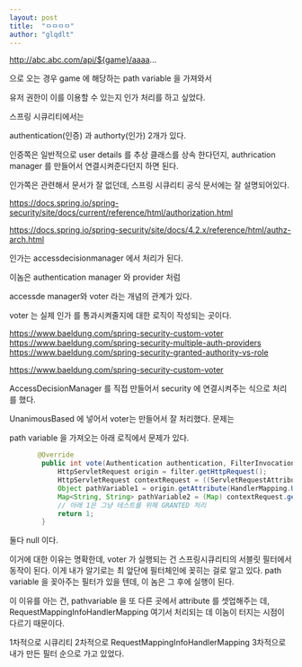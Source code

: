 ```yaml
---
layout: post
title:  "ㅁㅁㅁㅁ"
author: "glqdlt"
---
```



http://abc.abc.com/api/${game}/aaaa...

으로 오는 경우 game 에 해당하는 path variable 을 가져와서

유저 권한이 이를 이용할 수 있는지 인가 처리를 하고 싶었다.

스프링 시큐리티에서는

authentication(인증) 과 authorty(인가) 2개가 있다.

인증쪽은 일반적으로 user details 를 추상 클래스를 상속 한다던지, authrication manager 를 만들어서 연결시켜준다던지 하면 된다.

인가쪽은 관련해서 문서가 잘 없던데, 스프링 시큐리티 공식 문서에는 잘 설명되어있다.

https://docs.spring.io/spring-security/site/docs/current/reference/html/authorization.html

https://docs.spring.io/spring-security/site/docs/4.2.x/reference/html/authz-arch.html


인가는 accessdecisionmanager 에서 처리가 된다.

이놈은  authentication manager 와 provider 처럼

accessde manager와 voter 라는 개념의 관계가 있다.

voter 는 실제 인가 를 통과시켜줄지에 대한 로직이 작성되는 곳이다.

https://www.baeldung.com/spring-security-custom-voter
https://www.baeldung.com/spring-security-multiple-auth-providers
https://www.baeldung.com/spring-security-granted-authority-vs-role






https://www.baeldung.com/spring-security-custom-voter


AccessDecisionManager 를 직접 만들어서 security 에 연결시켜주는 식으로 처리를 했다.

UnanimousBased 에 넣어서 voter는 만들어서 잘 처리했다. 문제는

path variable 을 가져오는 아래 로직에서 문제가 있다.

```java
       @Override
        public int vote(Authentication authentication, FilterInvocation filter, Collection collection) {
            HttpServletRequest origin = filter.getHttpRequest();
            HttpServletRequest contextRequest = ((ServletRequestAttributes) RequestContextHolder.currentRequestAttributes()).getRequest();
            Object pathVariable1 = origin.getAttribute(HandlerMapping.URI_TEMPLATE_VARIABLES_ATTRIBUTE);
            Map<String, String> pathVariable2 = (Map) contextRequest.getAttribute(HandlerMapping.URI_TEMPLATE_VARIABLES_ATTRIBUTE);
            // 아래 1은 그냥 테스트를 위해 GRANTED 처리
            return 1;
        }

```

둘다 null 이다.

이거에 대한 이유는 명확한데,  voter 가 실행되는 건 스프링시큐리티의 서블릿 필터에서 동작이 된다. 이게 내가 알기로는 최 앞단에 필터체인에 꽂히는 걸로 알고 있다. path variable 을 꽂아주는 필터가 있을 텐데, 이 놈은 그 후에 실행이 된다. 

이 이유를 아는 건, pathvariable 을 또 다른 곳에서 attribute 를 셋업해주는 데, RequestMappingInfoHandlerMapping 여기서 처리되는 데 이놈이 터지는 시점이 다르기 때문이다.

1차적으로 시큐리티 2차적으로 RequestMappingInfoHandlerMapping 3차적으로 내가 만든 필터 순으로 가고 있었다.
